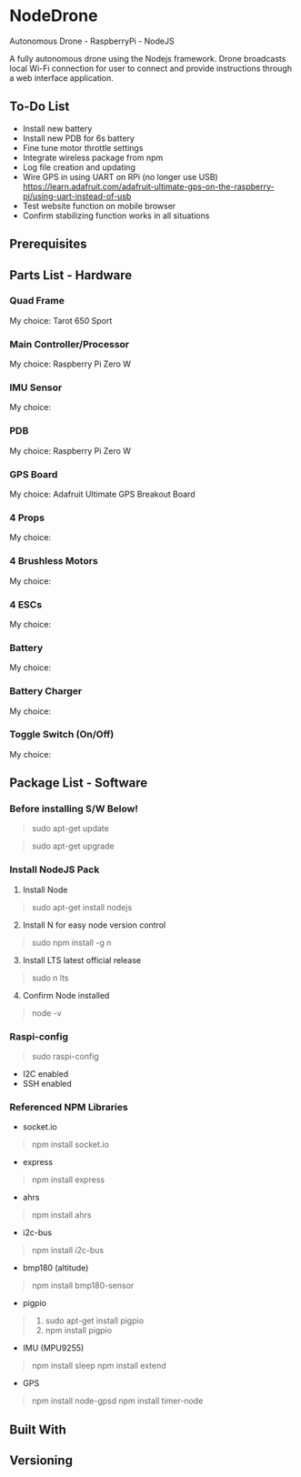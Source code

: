# NodeDrone

Autonomous Drone - RaspberryPi - NodeJS

A fully autonomous drone using the Nodejs framework. Drone broadcasts local Wi-Fi connection for user to connect and provide instructions through a web interface application. 

## To-Do List
- Install new battery
- Install new PDB for 6s battery
- Fine tune motor throttle settings
- Integrate wireless package from npm
- Log file creation and updating
- Wire GPS in using UART on RPi (no longer use USB) https://learn.adafruit.com/adafruit-ultimate-gps-on-the-raspberry-pi/using-uart-instead-of-usb
- Test website function on mobile browser
- Confirm stabilizing function works in all situations

## Prerequisites

## Parts List - Hardware
### Quad Frame
My choice: Tarot 650 Sport
### Main Controller/Processor
My choice: Raspberry Pi Zero W
### IMU Sensor
My choice:
### PDB
My choice: Raspberry Pi Zero W
### GPS Board
My choice: Adafruit Ultimate GPS Breakout Board
### 4 Props
My choice: 
### 4 Brushless Motors
My choice: 
### 4 ESCs
My choice: 
### Battery
My choice: 
### Battery Charger
My choice: 
### Toggle Switch (On/Off)
My choice: 

## Package List - Software
### Before installing S/W Below!
> sudo apt-get update

> sudo apt-get upgrade
### Install NodeJS Pack
1. Install Node
> sudo apt-get install nodejs
2. Install N for easy node version control
> sudo npm install -g n
3. Install LTS latest official release
> sudo n lts
4. Confirm Node installed
> node -v
### Raspi-config
> sudo raspi-config
- I2C enabled
- SSH enabled
### Referenced NPM Libraries
- socket.io
> npm install socket.io
- express
> npm install express
- ahrs
> npm install ahrs
- i2c-bus
> npm install i2c-bus
- bmp180 (altitude)
> npm install bmp180-sensor
- pigpio
> 1. sudo apt-get install pigpio
> 2. npm install pigpio
- IMU (MPU9255)
> npm install sleep
> npm install extend
- GPS
> npm install node-gpsd
> npm install timer-node

## Built With

## Versioning
